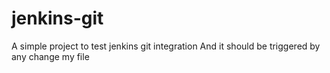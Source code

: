 # jenkins-git

A simple project to test jenkins git integration
And it should be triggered by any change
my file
